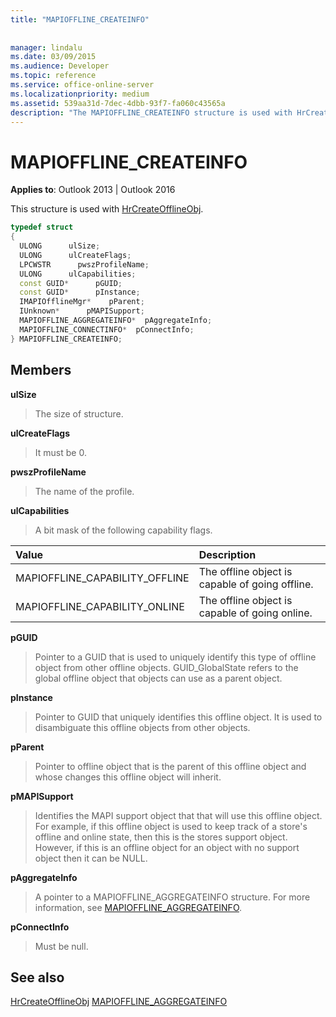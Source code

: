 ```yaml
---
title: "MAPIOFFLINE_CREATEINFO"
 
 
manager: lindalu
ms.date: 03/09/2015
ms.audience: Developer
ms.topic: reference
ms.service: office-online-server
ms.localizationpriority: medium
ms.assetid: 539aa31d-7dec-4dbb-93f7-fa060c43565a
description: "The MAPIOFFLINE_CREATEINFO structure is used with HrCreateOfflineObj."
---
```


# MAPIOFFLINE_CREATEINFO

**Applies to**: Outlook 2013 | Outlook 2016
  
This structure is used with [HrCreateOfflineObj](hrcreateofflineobj.md).
  
```cpp
typedef struct
{
  ULONG      ulSize;
  ULONG      ulCreateFlags;
  LPCWSTR      pwszProfileName;
  ULONG      ulCapabilities;
  const GUID*      pGUID;
  const GUID*      pInstance;
  IMAPIOfflineMgr*    pParent;
  IUnknown*      pMAPISupport;
  MAPIOFFLINE_AGGREGATEINFO*  pAggregateInfo;
  MAPIOFFLINE_CONNECTINFO*  pConnectInfo;
} MAPIOFFLINE_CREATEINFO;
```

## Members

 **ulSize**
  
> The size of structure.

 **ulCreateFlags**
  
> It must be 0.

 **pwszProfileName**
  
> The name of the profile.

 **ulCapabilities**
  
> A bit mask of the following capability flags.

|Value |Description |
|:-----|:-----|
|MAPIOFFLINE_CAPABILITY_OFFLINE  <br/> |The offline object is capable of going offline. |
|MAPIOFFLINE_CAPABILITY_ONLINE  <br/> |The offline object is capable of going online. |

 **pGUID**
  
> Pointer to a GUID that is used to uniquely identify this type of offline object from other offline objects. GUID_GlobalState refers to the global offline object that objects can use as a parent object.

 **pInstance**
  
> Pointer to GUID that uniquely identifies this offline object. It is used to disambiguate this offline objects from other objects.

 **pParent**
  
> Pointer to offline object that is the parent of this offline object and whose changes this offline object will inherit.

 **pMAPISupport**
  
> Identifies the MAPI support object that that will use this offline object. For example, if this offline object is used to keep track of a store's offline and online state, then this is the stores support object. However, if this is an offline object for an object with no support object then it can be NULL.

 **pAggregateInfo**
  
> A pointer to a MAPIOFFLINE_AGGREGATEINFO structure. For more information, see [MAPIOFFLINE_AGGREGATEINFO](mapioffline_aggregateinfo.md).

 **pConnectInfo**
  
> Must be null.

## See also

[HrCreateOfflineObj](hrcreateofflineobj.md)
[MAPIOFFLINE_AGGREGATEINFO](mapioffline_aggregateinfo.md)

